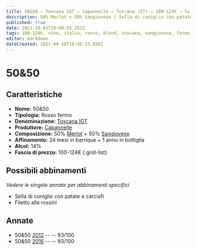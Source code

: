 ```yaml
---
title: 50&50 – Toscana IGT – Capannelle – Toscana (IT) – 100-124€ – 5★
description: 50% Merlot + 50% Sangiovese | Sella di coniglio con patate e carciofi – Filetto alla rossini
published: true
date: 2021-10-01T20:00:55.251Z
tags: 100-124€, vino, italia, rosso, blend, toscana, sangiovese, fermo, 5 stelle, filetto alla rossini, merlot, sella di coniglio con patate e carciofi
editor: markdown
dateCreated: 2021-09-18T16:45:15.826Z
---
```


# 50&50

## Caratteristiche
- **Nome:** 50&50
- **Tipologia:** Rosso fermo
- **Denominazione:** [Toscana IGT](/denominazioni/Italia/Toscana/IGT/Toscana)
- **Produttore:** [Capannelle](/produttori/Italia/Toscana/Capannelle) 
- **Composizione:** 50% [Merlot](/vitigni/Francia/bacca-nera/merlot) + 50% [Sangiovese](/vitigni/Italia/bacca-nera/sangiovese)  
- **Affinamento:** 24 mesi in barrique + 1 anno in bottiglia
- **Alcol:** 14%
- **Fascia di prezzo:** 100-124€
{.grid-list}




## Possibili abbinamenti
*Vedere le singole annate per abbinamenti specifici*

- Sella di coniglio con patate e carciofi
- Filetto alla rossini

## Annate
- 50&50 [2012](vini/Italia/Toscana/Capannelle/50&50/2012) -- <span class="star-5"></span> -- 93/100
- 50&50 [2016](vini/Italia/Toscana/Capannelle/50&50/2016) -- <span class="star-5"></span> -- 93/100 